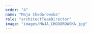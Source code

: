 ```yaml
---
order: "4"
name: "Maja Chodorowska"
role: "architectTeamDirector"
image: "images/MAJA_CHODOROWSKA.jpg"    
---
```

